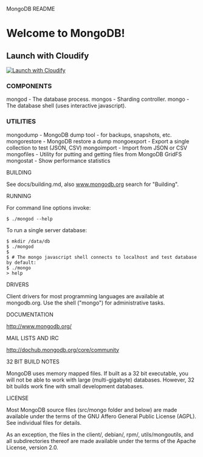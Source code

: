 MongoDB README


# Welcome to MongoDB!

## Launch with Cloudify
[![Launch with Cloudify](http://ranwidget.gsdev.info/embed/img/026c028b-c846-43e2-9c84-1aa6a1b6dad2)](http://ranwidget.gsdev.info/widget/single/026c028b-c846-43e2-9c84-1aa6a1b6dad2)



### COMPONENTS

  mongod - The database process.
  mongos - Sharding controller.
  mongo  - The database shell (uses interactive javascript).

### UTILITIES

  mongodump         - MongoDB dump tool - for backups, snapshots, etc.
  mongorestore      - MongoDB restore a dump
  mongoexport       - Export a single collection to test (JSON, CSV)
  mongoimport       - Import from JSON or CSV
  mongofiles        - Utility for putting and getting files from MongoDB GridFS
  mongostat         - Show performance statistics

BUILDING

  See docs/building.md, also www.mongodb.org search for "Building".

RUNNING

  For command line options invoke:

    $ ./mongod --help

  To run a single server database:

    $ mkdir /data/db
    $ ./mongod
    $
    $ # The mongo javascript shell connects to localhost and test database by default:
    $ ./mongo 
    > help

DRIVERS

  Client drivers for most programming languages are available at mongodb.org.  Use the 
  shell ("mongo") for administrative tasks.

DOCUMENTATION

  http://www.mongodb.org/

MAIL LISTS AND IRC

  http://dochub.mongodb.org/core/community

32 BIT BUILD NOTES

  MongoDB uses memory mapped files.  If built as a 32 bit executable, you will
  not be able to work with large (multi-gigabyte) databases.  However, 32 bit
  builds work fine with small development databases.

LICENSE

  Most MongoDB source files (src/mongo folder and below) are made available under the terms of the
  GNU Affero General Public License (AGPL).  See individual files for
  details.

  As an exception, the files in the client/, debian/, rpm/,
  utils/mongoutils, and all subdirectories thereof are made available under
  the terms of the Apache License, version 2.0.
